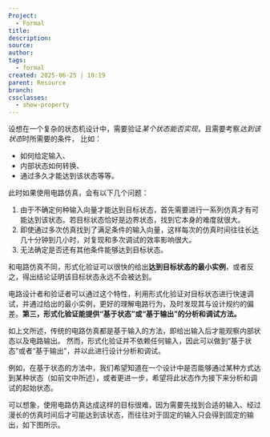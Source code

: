 ```yaml
---
Project:
  - Formal
title:
description:
source:
author:
tags:
  - formal
created: 2025-06-25 | 10:19
parent: Resource
branch:
cssclasses:
  - show-property
---
```

设想在一个复杂的状态机设计中，需要验证*某个状态能否实现*，且需要考察*达到该状态*时所需要的条件， 比如：
- 如何给定输入、
- 内部状态如何转换、
- 通过多久才能达到该状态等等。  
  
此时如果使用电路仿真，会有以下几个问题：

1. 由于不确定何种输入向量才能达到目标状态，首先需要进行一系列仿真才有可能达到该状态。若目标状态恰好是边界状态，找到它本身的难度就很大。
2. 即使通过多次仿真找到了满足条件的输入向量，这样每次的仿真时间往往长达几十分钟到几小时，对复现和多次调试的效率影响很大。
3. 无法确定是否还有其他条件能够达到目标状态。

和电路仿真不同，形式化验证可以很快的给出**达到目标状态的最小实例**，或者反之，得出结论证明该目标状态永远不会被达到。  
  
电路设计者和验证者可以通过这个特性，利用形式化验证对目标状态进行快速调试，并通过给出的最小实例，更好的理解电路行为，及时发现其与设计规约的偏差。**第三，形式化验证能提供“基于状态”或“基于输出”的分析和调试方法。**  
  
如上文所述，传统的电路仿真都是基于输入的方法，即给出输入后才能观察内部状态以及电路输出。
然而，形式化验证并不依赖任何输入，因此可以做到“基于状态”或者“基于输出”，并以此进行设计分析和调试。  
  
例如，在基于状态的方法中，我们希望知道在一个设计中是否能够通过某种方式达到某种状态（如前文中所述），或者更进一步，希望将此状态作为接下来分析和调试的起始状态。  
  
可以想象，使用电路仿真达成这样的目标很难，因为需要先找到合适的输入、经过漫长的仿真时间后才可能达到该状态，而往往对于固定的输入只会得到固定的输出，如下图所示。